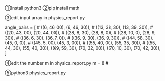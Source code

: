 ①Install python3
②pip install math


③edit input array in  physics_report.py

angle_pairs = [
    # ((6, 46, 00), (6, 46, 30)),
    # ((13, 38, 30), (13, 39, 30)),
    # ((20, 43, 00), (20, 44, 00)),
    # ((28, 8, 30), (28, 8, 0)),
    # ((28, 10, 0), (28, 9, 30)),
    # ((36, 6, 30), (36, 7, 0)),
    # ((36, 9, 30), (36, 9, 30)),
    # ((44, 58, 30), (45, 0, 0)),
    # ((45, 5, 00), (45, 3, 00)),
    # ((55, 40, 00), (55, 35, 30)),
    # ((55, 44, 30), (55, 40, 30)),
    ((69, 59, 30), (70, 32, 00)),
    ((70, 10, 30), (70, 42, 30)),
]

④edit the number m in  physics_report.py
    m = 8  # 

⑤python3 physics_report.py
